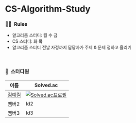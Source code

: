 # CS-Algorithm-Study

### 🧑‍🌾&nbsp;&nbsp;Rules
- 알고리즘 스터디: 월 수 금
- CS 스터디: 화 목
- 알고리즘 스터디 전날 자정까지 담당자가 주제 & 문제 정하고 올리기    
<br/><br/>
### 👥&nbsp;&nbsp;스터디원
|이름|Solved.ac|
|------|------------|
|[김예림](https://github.com/aerimforest)|[![Solved.ac프로필](http://mazassumnida.wtf/api/mini/generate_badge?boj=yerim5287)](https://solved.ac/yerim5287)|
|멤버2|Id2|
|멤버3|Id3|
